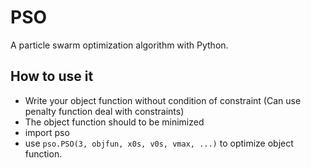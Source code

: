 # PSO

A particle swarm optimization algorithm with Python.

## How to use it

- Write your object function without condition of constraint (Can use penalty function deal with constraints)
- The object function should to be minimized
- import pso
- use `pso.PSO(3, objfun, x0s, v0s, vmax, ...)` to optimize object function.
